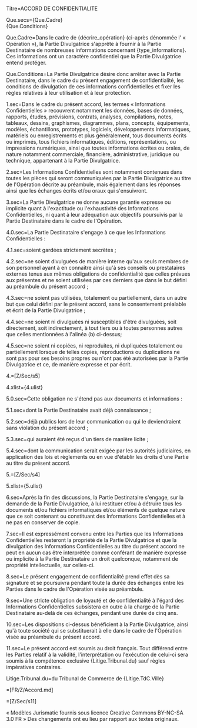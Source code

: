 Titre=ACCORD DE CONFIDENTIALITE

Que.secs={Que.Cadre}<br>{Que.Conditions}

Que.Cadre=Dans le cadre de {décrire_opération} (ci-après dénommée l' « Opération »), la Partie Divulgatrice s'apprête à fournir à la Partie Destinataire de nombreuses informations concernant {type_informations}. Ces informations ont un caractère confidentiel que la Partie Divulgatrice entend protéger.

Que.Conditions=La Partie Divulgatrice désire donc arrêter avec la Partie Destinataire, dans le cadre du présent engagement de confidentialité, les conditions de divulgation de ces informations confidentielles et fixer les règles relatives à leur utilisation et à leur protection.

1.sec=Dans le cadre du présent accord, les termes « Informations Confidentielles » recouvrent notamment les données, bases de données, rapports, études, prévisions, contrats, analyses, compilations, notes, tableaux, dessins, graphismes, diagrammes, plans, concepts, équipements, modèles, échantillons, prototypes, logiciels, développements informatiques, matériels ou enregistrements et plus généralement, tous documents écrits ou imprimés, tous fichiers informatiques, éditions, représentations, ou impressions numériques, ainsi que toutes informations écrites ou orales, de nature notamment commerciale, financière, administrative, juridique ou technique, appartenant à la Partie Divulgatrice.

2.sec=Les Informations Confidentielles sont notamment contenues dans toutes les pièces qui seront communiquées par la Partie Divulgatrice au titre de l'Opération décrite au préambule, mais également dans les réponses ainsi que les échanges écrits et/ou oraux qui s'ensuivront.

3.sec=La Partie Divulgatrice ne donne aucune garantie expresse ou implicite quant à l'exactitude ou l'exhaustivité des Informations Confidentielles, ni quant à leur adéquation aux objectifs poursuivis par la Partie Destinataire dans le cadre de l'Opération.

4.0.sec=La Partie Destinataire s'engage à ce que les Informations Confidentielles :

4.1.sec=soient gardées strictement secrètes ;

4.2.sec=ne soient divulguées de manière interne qu'aux seuls membres de son personnel ayant à en connaître ainsi qu'à ses conseils ou prestataires externes tenus aux mêmes obligations de confidentialité que celles prévues aux présentes et ne soient utilisées par ces derniers que dans le but défini au préambule du présent accord ;

4.3.sec=ne soient pas utilisées, totalement ou partiellement, dans un autre but que celui défini par le présent accord, sans le consentement préalable et écrit de la Partie Divulgatrice ;

4.4.sec=ne soient ni divulguées ni susceptibles d'être divulguées, soit directement, soit indirectement, à tout tiers ou à toutes personnes autres que celles mentionnées à l'alinéa (b) ci-dessus;

4.5.sec=ne soient ni copiées, ni reproduites, ni dupliquées totalement ou partiellement lorsque de telles copies, reproductions ou duplications ne sont pas pour ses besoins propres ou n'ont pas été autorisées par la Partie Divulgatrice et ce, de manière expresse et par écrit.

4.=[Z/Sec/s5]

4.xlist={4.ulist}

5.0.sec=Cette obligation ne s'étend pas aux documents et informations :

5.1.sec=dont la Partie Destinataire avait déjà connaissance ;

5.2.sec=déjà publics lors de leur communication ou qui le deviendraient sans violation du présent accord ;

5.3.sec=qui auraient été reçus d'un tiers de manière licite ;

5.4.sec=dont la communication serait exigée par les autorités judiciaires, en application des lois et règlements ou en vue d'établir les droits d'une Partie au titre du présent accord.

5.=[Z/Sec/s4]

5.xlist={5.ulist}

6.sec=Après la fin des discussions, la Partie Destinataire s'engage, sur la demande de la Partie Divulgatrice, à lui restituer et/ou à détruire tous les documents et/ou fichiers informatiques et/ou éléments de quelque nature que ce soit contenant ou constituant des Informations Confidentielles et à ne pas en conserver de copie.

7.sec=Il est expressément convenu entre les Parties que les Informations Confidentielles resteront la propriété de la Partie Divulgatrice et que la divulgation des Informations Confidentielles au titre du présent accord ne peut en aucun cas être interprétée comme conférant de manière expresse ou implicite à la Partie Destinataire un droit quelconque, notamment de propriété intellectuelle, sur celles-ci.

8.sec=Le présent engagement de confidentialité prend effet dès sa signature et se poursuivra pendant toute la durée des échanges entre les Parties dans le cadre de l'Opération visée au préambule.

9.sec=Une stricte obligation de loyauté et de confidentialité à l'égard des Informations Confidentielles subsistera en outre à la charge de la Partie Destinataire au-delà de ces échanges, pendant une durée de cinq ans.

10.sec=Les dispositions ci-dessus bénéficient à la Partie Divulgatrice, ainsi qu'à toute société qui se substituerait à elle dans le cadre de l'Opération visée au préambule du présent accord.

11.sec=Le présent accord est soumis au droit français. Tout différend entre les Parties relatif à la validité, l'interprétation ou l'exécution de celui-ci sera soumis à la compétence exclusive {Litige.Tribunal.du} sauf règles impératives contraires.


Litige.Tribunal.du=du Tribunal de Commerce de {Litige.TdC.Ville}


=[FR/Z/Accord.md]

=[Z/Sec/s11]

« Modèles Jurismatic fournis sous licence Creative Commons BY-NC-SA 3.0 FR » Des changements ont eu lieu par rapport aux textes originaux.